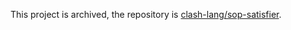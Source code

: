 This project is archived, the repository is [clash-lang/sop-satisfier](https://github.com/clash-lang/sop-satisfier).
